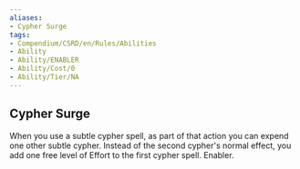 ```yaml
---
aliases:
- Cypher Surge
tags:
- Compendium/CSRD/en/Rules/Abilities
- Ability
- Ability/ENABLER
- Ability/Cost/0
- Ability/Tier/NA
---
```


  
## Cypher Surge  
When you use a subtle cypher spell, as part of that action you can expend one other subtle cypher. Instead of the second cypher's normal effect, you add one free level of Effort to the first cypher spell. Enabler.